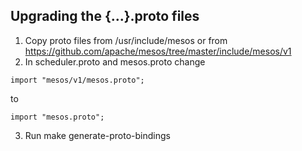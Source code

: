 Upgrading the {...}.proto files
--------------------------------


1. Copy proto files from /usr/include/mesos or from https://github.com/apache/mesos/tree/master/include/mesos/v1
2. In scheduler.proto and mesos.proto change

```
import "mesos/v1/mesos.proto";
```

to

```
import "mesos.proto";
```

3. Run make generate-proto-bindings
